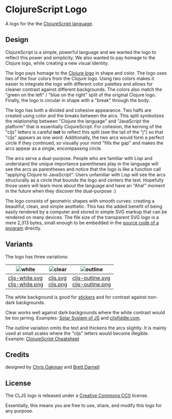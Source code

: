 # ClojureScript Logo

A logo for the the [ClojureScript language].

## Design

ClojureScript is a simple, powerful language and we wanted the logo to reflect
this power and simplicity. We also wanted to pay homage to the Clojure logo,
while creating a new visual identity.

The logo pays homage to the [Clojure logo] in shape and color. The logo uses two
of the four colors from the Clojure logo. Using two colors makes it easier to
integrate the logo with different color palettes and allows for cleaner contrast
against different backgrounds. The colors also match the "green on the left" /
"blue on the right" split of the original Clojure logo. Finally, the logo is
circular in shape with a "break" through the body.

The logo has both a divided and cohesive appearance. Two halfs are created using
color and the breaks between the arcs. This split symbolizes the relationship
between "Clojure the language" and "JavaScript the platform" that is essentially
ClojureScript. For cohesion, the kerning of the "cljs" letters is careful
**not** to reflect this split (see the tail of the "j") so that "cljs" appears
as one word. Additionally, the two arcs would form a perfect circle if they
continued, so visually your mind "fills the gap" and makes the arcs appear as a
single, encompassing circle.

The arcs serve a dual-purpose. People who are familiar with Lisp and understand
the unique importance parentheses play in the language will see the arcs as
parentheses and notice that the logo is like a function call "applying Clojure
to JavaScript". Users unfamiliar with Lisp will see the arcs structurally as a
circle that bounds the logo and centers the text. Hopefully those users will
learn more about the language and have an "Aha!" moment in the future when they
discover the dual-purpose :)

The logo consists of geometric shapes with smooth curves: creating a beautiful,
clean, and simple aesthetic. This has the added benefit of being easily rendered
by a computer and stored in simple SVG markup that can be rendered on many
devices. The file size of the transparent SVG logo is a mere 2,313 bytes, small
enough to be embedded in the [source code of a program] directly.

## Variants

The logo has three variations:

| ![white]                             | ![clear]                               | ![outline]                               |
|--------------------------------------|----------------------------------------|------------------------------------------|
| [cljs-white.svg]<br>[cljs-white.png] | [cljs.svg]<br>[cljs.png]               | [cljs-outline.svg]<br>[cljs-outline.png] |

The white background is good for [stickers] and for contrast against non-dark
backgrounds.

Clear works well against dark backgrounds where the white contrast would be too
jarring. Examples: [Solar System of JS] and [cljsfiddle.com].

The outline variation omits the text and thickens the arcs slightly. It is
mainly used at small scales where the "cljs" letters would become illegible.
Example: [ClojureScript Cheatsheet]

[clear]:http://i.imgur.com/S14JyFD.png
[white]:http://i.imgur.com/FIXbg7V.png
[outline]:http://i.imgur.com/YIkIaIt.png

[cljs.svg]:https://raw.githubusercontent.com/cljs/logo/master/cljs.svg
[cljs.png]:https://raw.githubusercontent.com/cljs/logo/master/cljs.png
[cljs-white.svg]:https://raw.githubusercontent.com/cljs/logo/master/cljs-white.svg
[cljs-white.png]:https://raw.githubusercontent.com/cljs/logo/master/cljs-white.png
[cljs-outline.svg]:https://raw.githubusercontent.com/cljs/logo/master/cljs-outline.svg
[cljs-outline.png]:https://raw.githubusercontent.com/cljs/logo/master/cljs-outline.png

## Credits

designed by [Chris Oakman] and [Brett Darnell]

## License

The CLJS logo is released under a [Creative Commons CC0] license.

Essentially, this means you are free to use, share, and modify this logo for any
purpose.

[ClojureScript language]:https://github.com/clojure/clojurescript
[Clojure logo]:http://i.imgur.com/1GjPKvB.png
[source code of a program]:https://github.com/bhauman/lein-figwheel/blob/df65b703ff4131764d161f1290f010f513aaa2d1/support/src/figwheel/client/heads_up.cljs#L334-L361
[stickers]:https://twitter.com/swannodette/status/589949769457410048
[Solar System of JS]:https://shaunlebron.github.io/solar-system-of-js/#0
[cljsfiddle.com]:http://cljsfiddle.com/
[ClojureScript Cheatsheet]:http://cljs.info/cheatsheet/
[Chris Oakman]:http://chrisoakman.com
[Brett Darnell]:http://twitter.com/darnology
[Creative Commons CC0]:https://creativecommons.org/publicdomain/zero/1.0/
